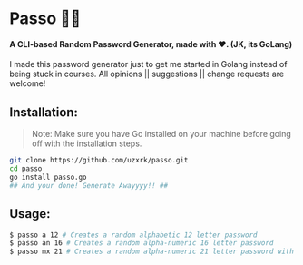 # Passo 🔑🛂

#### A CLI-based Random Password Generator, made with ❤. (JK, its GoLang)

I made this password generator just to get me started in Golang instead of being stuck in courses. All opinions || suggestions || change requests are welcome!

## Installation:
> Note: Make sure you have Go installed on your machine before going off with the installation steps.
```bash
git clone https://github.com/uzxrk/passo.git
cd passo
go install passo.go
## And your done! Generate Awayyyy!! ##
```

## Usage:
```bash
$ passo a 12 # Creates a random alphabetic 12 letter password
$ passo an 16 # Creates a random alpha-numeric 16 letter password
$ passo mx 21 # Creates a random alpha-numeric 21 letter password with special characters
```
